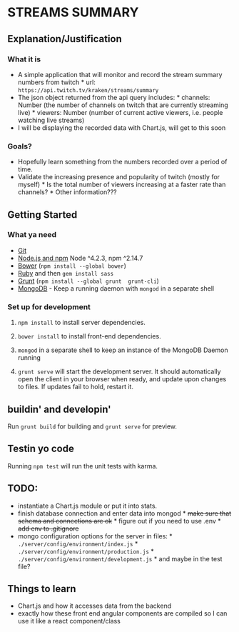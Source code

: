 STREAMS SUMMARY
=====

## Explanation/Justification

### What it is
- A simple application that will monitor and record the stream summary numbers from twitch
      * url: `https://api.twitch.tv/kraken/streams/summary`
- The json object returned from the  api query includes:
      * channels: Number (the number of channels on twitch that are currently streaming live)
      * viewers: Number (number of current active viewers, i.e. people watching live streams)
- I will be displaying the recorded data with Chart.js, will get to this soon

### Goals?
- Hopefully learn something from the numbers recorded over a period of time.
- Validate the increasing presence and popularity of twitch (mostly for myself)
      * Is the total number of viewers increasing at a faster rate than channels?
      * Other information???

## Getting Started

### What ya need

- [Git](https://git-scm.com/)
- [Node.js and npm](nodejs.org) Node ^4.2.3, npm ^2.14.7
- [Bower](bower.io) (`npm install --global bower`)
- [Ruby](https://www.ruby-lang.org) and then `gem install sass`
- [Grunt](http://gruntjs.com/) (`npm install --global grunt  grunt-cli`)
- [MongoDB](https://www.mongodb.org/) - Keep a running daemon with `mongod` in a separate shell


### Set up for development

1. `npm install` to install server dependencies.

2. `bower install` to install front-end dependencies.

3. `mongod` in a separate shell to keep an instance of the MongoDB Daemon running

4. `grunt serve` will start the development server. It should automatically open the client in your browser when ready, and update upon changes to files. If updates fail to hold, restart it.


## buildin' and developin'

Run `grunt build` for building and `grunt serve` for preview.


## Testin yo code

Running `npm test` will run the unit tests with karma.

## TODO:
- instantiate a Chart.js module or put it into stats.
- finish database connection and enter data into mongod
      * ~~make sure that schema and connections are ok~~
      * figure out if you need to use .env
      * ~~add env to .gitignore~~
- mongo configuration options for the server in files:
      * `./server/config/environment/index.js`
      * `./server/config/environment/production.js`
      * `./server/config/environment/development.js`
      * and maybe in the test file?

## Things to learn
- Chart.js and how it accesses data from the backend
- exactly how these front end angular components are compiled so I can use it like a react component/class      
